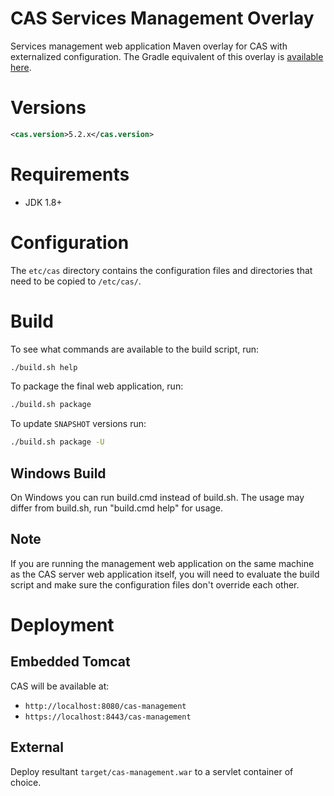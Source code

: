 CAS Services Management Overlay
============================

Services management web application Maven overlay for CAS with externalized configuration. The Gradle equivalent of this overlay is [available here](https://github.com/apereo/cas-services-management-gradle-overlay).

# Versions

```xml
<cas.version>5.2.x</cas.version>
```

# Requirements

* JDK 1.8+

# Configuration

The `etc/cas` directory contains the configuration files and directories that need to be copied to `/etc/cas/`.

# Build

To see what commands are available to the build script, run:

```bash
./build.sh help
```

To package the final web application, run:

```bash
./build.sh package
```

To update `SNAPSHOT` versions run:

```bash
./build.sh package -U
```

## Windows Build
On Windows you can run build.cmd instead of build.sh. The usage may differ from build.sh, run "build.cmd help" for usage.

## Note

If you are running the management web application on the same machine as the CAS server web application itself, 
you will need to evaluate the build script and make sure the configuration files don't override each other.


# Deployment

## Embedded Tomcat

CAS will be available at:

* `http://localhost:8080/cas-management`
* `https://localhost:8443/cas-management`

## External

Deploy resultant `target/cas-management.war`  to a servlet container of choice.
